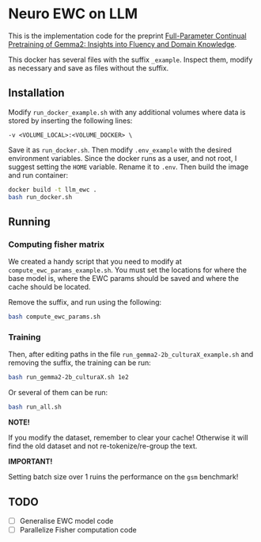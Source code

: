 # Neuro EWC on LLM

This is the implementation code for the preprint [Full-Parameter Continual Pretraining of Gemma2: Insights into Fluency and Domain Knowledge](https://arxiv.org/abs/2505.05946).

This docker has several files with the suffix `_example`.
Inspect them, modify as necessary and save as files without the suffix.

## Installation

Modify `run_docker_example.sh` with any additional volumes where data is stored
by inserting the following lines:

`-v <VOLUME_LOCAL>:<VOLUME_DOCKER> \`

Save it as `run_docker.sh`.
Then modify `.env_example` with the desired environment variables.
Since the docker runs as a user, and not root,
I suggest setting the `HOME` variable.
Rename it to `.env`.
Then build the image and run container:
```bash
docker build -t llm_ewc .
bash run_docker.sh
```

## Running

### Computing fisher matrix

We created a handy script that you need to modify at `compute_ewc_params_example.sh`.
You must set the locations for where the base model is, 
where the EWC params should be saved
and where the cache should be located.

Remove the suffix, and run using the following:
```bash
bash compute_ewc_params.sh
```

### Training

Then, after editing paths in the file `run_gemma2-2b_culturaX_example.sh` and removing the suffix, the training can be run:

```bash
bash run_gemma2-2b_culturaX.sh 1e2
```

Or several of them can be run:

```bash
bash run_all.sh
```

**NOTE!**

If you modify the dataset, remember to clear your cache!
Otherwise it will find the old dataset and not re-tokenize/re-group the text.

**IMPORTANT!**

Setting batch size over 1 ruins the performance on the `gsm` benchmark!


## TODO
- [ ] Generalise EWC model code
- [ ] Parallelize Fisher computation code
